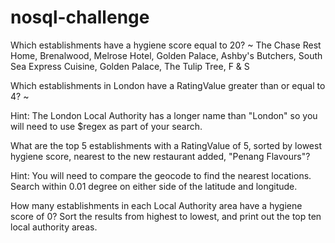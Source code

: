 # nosql-challenge

Which establishments have a hygiene score equal to 20?
~	The Chase Rest Home, Brenalwood, Melrose Hotel, 	Golden Palace, Ashby's Butchers, South Sea Express Cuisine, Golden Palace, The Tulip Tree, F & S

Which establishments in London have a RatingValue greater than or equal to 4?
~

Hint: The London Local Authority has a longer name than "London" so you will need to use $regex as part of your search.

What are the top 5 establishments with a RatingValue of 5, sorted by lowest hygiene score, nearest to the new restaurant added, "Penang Flavours"?

Hint: You will need to compare the geocode to find the nearest locations. Search within 0.01 degree on either side of the latitude and longitude.

How many establishments in each Local Authority area have a hygiene score of 0? Sort the results from highest to lowest, and print out the top ten local authority areas.
